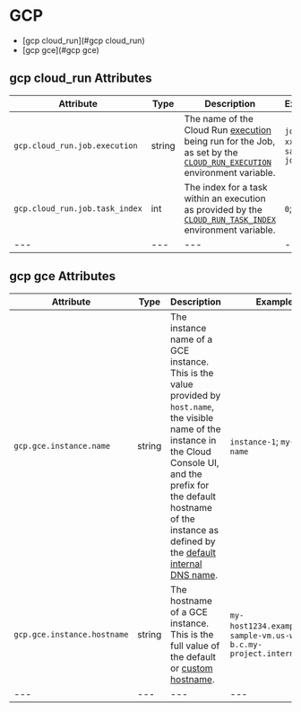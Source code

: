 
<!--- Hugo front matter used to generate the website version of this page:
--->

# GCP

- [gcp cloud_run](#gcp cloud_run)
- [gcp gce](#gcp gce)


## gcp cloud_run Attributes

| Attribute  | Type | Description  | Examples  | Stability |
|---|---|---|---|---|
| `gcp.cloud_run.job.execution` | string | The name of the Cloud Run [execution](https://cloud.google.com/run/docs/managing/job-executions) being run for the Job, as set by the [`CLOUD_RUN_EXECUTION`](https://cloud.google.com/run/docs/container-contract#jobs-env-vars) environment variable.  |`job-name-xxxx`; `sample-job-mdw84` | ![Experimental](https://img.shields.io/badge/-experimental-blue) |
| `gcp.cloud_run.job.task_index` | int | The index for a task within an execution as provided by the [`CLOUD_RUN_TASK_INDEX`](https://cloud.google.com/run/docs/container-contract#jobs-env-vars) environment variable.  |`0`; `1` | ![Experimental](https://img.shields.io/badge/-experimental-blue) |
|---|---|---|---|---|



## gcp gce Attributes

| Attribute  | Type | Description  | Examples  | Stability |
|---|---|---|---|---|
| `gcp.gce.instance.name` | string | The instance name of a GCE instance. This is the value provided by `host.name`, the visible name of the instance in the Cloud Console UI, and the prefix for the default hostname of the instance as defined by the [default internal DNS name](https://cloud.google.com/compute/docs/internal-dns#instance-fully-qualified-domain-names).  |`instance-1`; `my-vm-name` | ![Experimental](https://img.shields.io/badge/-experimental-blue) |
| `gcp.gce.instance.hostname` | string | The hostname of a GCE instance. This is the full value of the default or [custom hostname](https://cloud.google.com/compute/docs/instances/custom-hostname-vm).  |`my-host1234.example.com`; `sample-vm.us-west1-b.c.my-project.internal` | ![Experimental](https://img.shields.io/badge/-experimental-blue) |
|---|---|---|---|---|


